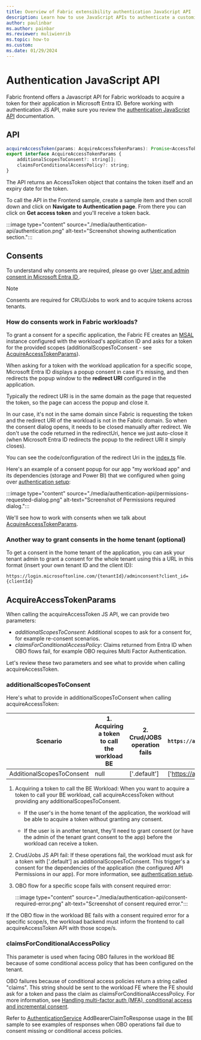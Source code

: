 ```yaml
---
title: Overview of Fabric extensibility authentication JavaScript API
description: Learn how to use JavaScript APIs to authenticate a customized Fabric workload.
author: paulinbar
ms.author: painbar
ms.reviewer: muliwienrib
ms.topic: how-to
ms.custom:
ms.date: 01/29/2024
---
```


# Authentication JavaScript API

Fabric frontend offers a Javascript API for Fabric workloads to acquire a token for their application in Microsoft Entra ID. Before working with authentication JS API, make sure you review the [authentication JavaScript API](./authentication-javascript-api.md) documentation.

## API

```javascript
acquireAccessToken(params: AcquireAccessTokenParams): Promise<AccessToken>;  
export interface AcquireAccessTokenParams {
    additionalScopesToConsent?: string[];  
    claimsForConditionalAccessPolicy?: string;  
}
```

The API returns an AccessToken object that contains the token itself and an expiry date for the token.

To call the API in the Frontend sample, create a sample item and then scroll down and click on **Navigate to Authentication page**. From there you can click on **Get access token** and you'll receive a token back.

:::image type="content" source="./media/authentication-api/authentication.png" alt-text="Screenshot showing authentication section.":::

## Consents  

To understand why consents are required, please go over [User and admin consent in Microsoft Entra ID
](/entra/identity/enterprise-apps/user-admin-consent-overview).

> [!NOTE]
> Consents are required for CRUD/Jobs to work and to acquire tokens across tenants.

### How do consents work in Fabric workloads?

To grant a consent for a specific application, the Fabric FE creates an [MSAL](https://www.npmjs.com/package/@azure/msal-browser) instance configured with the workload's application ID and asks for a token for the provided scopes (additionalScopesToConsent - see [AcquireAccessTokenParams](#acquireaccesstokenparams)).

When asking for a token with the workload application for a specific scope, Microsoft Entra ID displays a popup consent in case it's missing, and then redirects the popup window to the **redirect URI** configured in the application.

Typically the redirect URI is in the same domain as the page that requested the token, so the page can access the popup and close it.
  
In our case, it's not in the same domain since Fabric is requesting the token and the redirect URI of the workload is not in the Fabric domain. So when the consent dialog opens, it needs to be closed manually after redirect. We don't use the code returned in the redirectUri, hence we just auto-close it (when Microsoft Entra ID redirects the popup to the redirect URI it simply closes).
  
You can see the code/configuration of the redirect Uri in the [index.ts](https://github.com/microsoft/Microsoft-Fabric-developer-sample/blob/staging/Frontend/src/index.ts) file.

Here's an example of a consent popup for our app "my workload app" and its dependencies (storage and Power BI) that we configured when going over [authentication setup](./authentication-tutorial.md):

:::image type="content" source="./media/authentication-api/permissions-requested-dialog.png" alt-text="Screenshot of Permissions required dialog.":::

We'll see how to work with consents when we talk about [AcquireAccessTokenParams](#acquireaccesstokenparams).

### Another way to grant consents in the home tenant (optional)

To get a consent in the home tenant of the application, you can ask your tenant admin to grant a consent for the whole tenant using this a URL in this format (insert your own tenant ID and the client ID):

`https://login.microsoftonline.com/{tenantId}/adminconsent?client_id={clientId}`

## AcquireAccessTokenParams

When calling the acquireAccessToken JS API, we can provide two parameters:  

* *additionalScopesToConsent*: Additional scopes to ask for a consent for, for example re-consent scenarios.
* *claimsForConditionalAccessPolicy*: Claims returned from Entra ID when OBO flows fail, for example OBO requires Multi Factor Authentication.

Let's review these two parameters and see what to provide when calling acquireAccessToken.

### additionalScopesToConsent

Here's what to provide in additionalScopesToConsent when calling acquireAccessToken:

Scenario | 1. Acquiring a token to call the workload BE | 2. Crud/JOBS operation fails | 3. OBO flow for scope `https://analysis.windows.net/powerbi/api/Workspace.Read.All/` fails with a consent required error
--- | --- | --- | --- 
AdditionalScopesToConsent | null | ['.default'] | ['https://analysis.windows.net/powerbi/api/Workspace.Read.All'] 

1. Acquiring a token to call the BE Workload: When you want to acquire a token to call your BE workload, call acquireAccessToken without providing any additionalScopesToConsent.

    * If the user's in the home tenant of the application, the workload will be able to acquire a token without granting any consent.

    * If the user is in another tenant, they'll need to grant consent (or have the admin of the tenant grant consent to the app) before the workload can receive a token.

2. Crud/Jobs JS API fail: If these operations fail, the workload must ask for a token with ['.default'] as additionalScopesToConsent. This trigger's a consent for the dependencies of the application (the configured API Permissions in our app). For more information, see [authentication setup](./authentication-tutorial.md).

3. OBO flow for a specific scope fails with consent required error:

    :::image type="content" source="./media/authentication-api/consent-required-error.png" alt-text="Screenshot of consent required error.":::

If the OBO flow in the workload BE fails with a consent required error for a specific scope/s, the workload backend must inform the frontend to call acquireAccessToken API with those scope/s.  

### claimsForConditionalAccessPolicy

This parameter is used when facing OBO failures in the workload BE because of some conditional access policy that has been configured on the tenant.

OBO failures because of conditional access policies return a string called "claims". This string should be sent to the workload FE where the FE should ask for a token and pass the claim as claimsForConditionalAccessPolicy. For more information, see [Handling multi-factor auth (MFA), conditional access and incremental consent](/entra/msal/dotnet/acquiring-tokens/web-apps-apis/on-behalf-of-flow#handling-multi-factor-auth-mfa-c).

Refer to [AuthenticationService](https://github.com/microsoft/Microsoft-Fabric-developer-sample/blob/staging/Backend/src/Services/AuthenticationService.cs) AddBearerClaimToResponse usage in the BE sample to see examples of responses when OBO operations fail due to consent missing or conditional access policies.